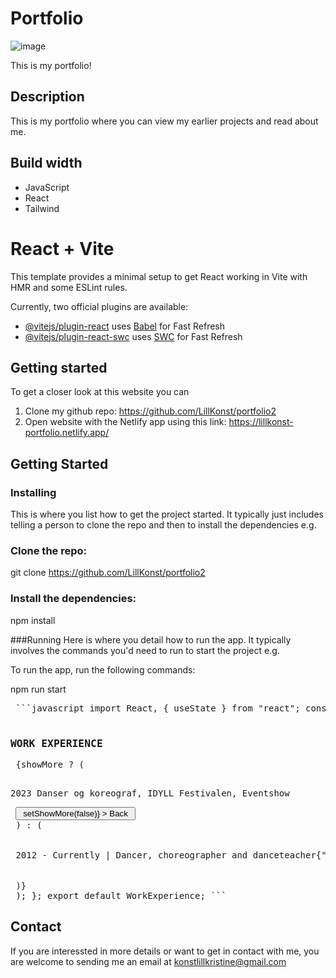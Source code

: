# Portfolio
![image](https://github.com/user-attachments/assets/ce8448c4-e75b-4680-b892-18f39d645ba1)


This is my portfolio!

## Description
This is my portfolio where you can view my earlier projects and read about me.

## Build width
- JavaScript
- React
- Tailwind

# React + Vite

This template provides a minimal setup to get React working in Vite with HMR and some ESLint rules.

Currently, two official plugins are available:

- [@vitejs/plugin-react](https://github.com/vitejs/vite-plugin-react/blob/main/packages/plugin-react/README.md) uses [Babel](https://babeljs.io/) for Fast Refresh
- [@vitejs/plugin-react-swc](https://github.com/vitejs/vite-plugin-react-swc) uses [SWC](https://swc.rs/) for Fast Refresh

## Getting started
To get a closer look at this website you can 
1. Clone my github repo: https://github.com/LillKonst/portfolio2 
2. Open website with the Netlify app using this link: https://lillkonst-portfolio.netlify.app/

## Getting Started
### Installing
This is where you list how to get the project started. It typically just includes telling a person to clone the repo and then to install the dependencies e.g.

### Clone the repo:
git clone https://github.com/LillKonst/portfolio2

### Install the dependencies:
npm install

###Running
Here is where you detail how to run the app. It typically involves the commands you'd need to run to start the project e.g.

To run the app, run the following commands:

npm run start



<pre> ```javascript import React, { useState } from "react"; const WorkExperience = () => { const [showMore, setShowMore] = useState(false); return ( <div className="mb-5"> <h3 className="text-2xl font-semibold mb-3">WORK EXPERIENCE</h3> {showMore ? ( <div> <p>2023 Danser og koreograf, IDYLL Festivalen, Eventshow</p> <button className="text-blue-600 cursor-pointer mt-3" onClick={() => setShowMore(false)} > Back </button> </div> ) : ( <div> <p> 2012 - Currently | Dancer, choreographer and danceteacher{" "} <button className="text-red-600 cursor-pointer" onClick={() => setShowMore(true)} > read more </button> </p> </div> )} </div> ); }; export default WorkExperience; ``` </pre>

## Contact 
If you are interessted in more details or want to get in contact with me, you are welcome to sending me an email at konstlillkristine@gmail.com
 

